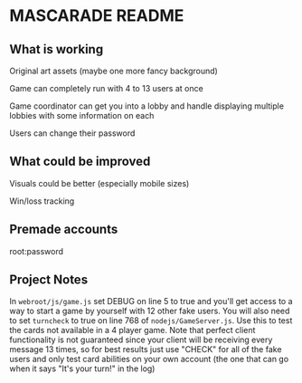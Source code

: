 MASCARADE README
================

What is working
---------------

Original art assets (maybe one more fancy background)

Game can completely run with 4 to 13 users at once

Game coordinator can get you into a lobby and handle displaying multiple lobbies with some information on each

Users can change their password

What could be improved
----------------------

Visuals could be better (especially mobile sizes)

Win/loss tracking


Premade accounts
----------------

root:password

Project Notes
-------------

In `webroot/js/game.js` set DEBUG on line 5 to true and you'll get access to a way to start a game by yourself with 12 other fake users. You will also need to set `turncheck` to true on line 768 of `nodejs/GameServer.js`. Use this to test the cards not available in a 4 player game. Note that perfect client functionality is not guaranteed since your client will be receiving every message 13 times, so for best results just use "CHECK" for all of the fake users and only test card abilities on your own account (the one that can go when it says "It's your turn!" in the log)

